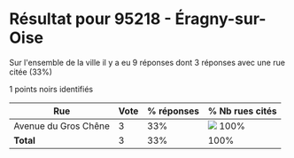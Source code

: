 # Résultat pour 95218 - Éragny-sur-Oise

Sur l'ensemble de la ville il y a eu 9 réponses dont 3 réponses avec une rue citée (33%)

1 points noirs identifiés

| Rue | Vote | % réponses | % Nb rues cités|
|-----|------|------------|----------------|
| Avenue du Gros Chêne | 3 | 33% | <img src="../../img/bar_100.gif" />&nbsp;100%|
| **Total** | 3 | 33% | 100%|
